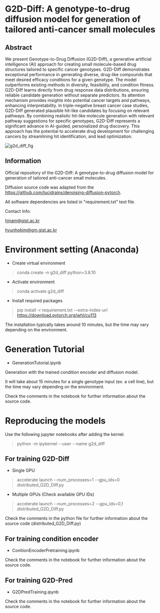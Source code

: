 # G2D-Diff: A genotype-to-drug diffusion model for generation of tailored anti-cancer small molecules
## Abstract
We present Genotype-to-Drug Diffusion (G2D-Diff), a generative artificial intelligence (AI) approach for creating small molecule-based drug structures tailored to specific cancer genotypes. G2D-Diff demonstrates exceptional performance in generating diverse, drug-like compounds that meet desired efficacy conditions for a given genotype. The model outperforms existing methods in diversity, feasibility, and condition fitness. G2D-Diff learns directly from drug response data distributions, ensuring reliable candidate generation without separate predictors. Its attention mechanism provides insights into potential cancer targets and pathways, enhancing interpretability. In triple-negative breast cancer case studies, G2D-Diff generated plausible hit-like candidates by focusing on relevant pathways. By combining realistic hit-like molecule generation with relevant pathway suggestions for specific genotypes, G2D-Diff represents a significant advance in AI-guided, personalized drug discovery. This approach has the potential to accelerate drug development for challenging cancers by streamlining hit identification, and lead optimization. 

![g2d_diff_fig](https://github.com/user-attachments/assets/8feec49b-dc43-4c9b-8e73-2f314524c893)


## Information
Official repository of the G2D-Diff: A genotype-to-drug diffusion model for generation of tailored anti-cancer small molecules.
 
Diffusion source code was adapted from the https://github.com/lucidrains/denoising-diffusion-pytorch. 

All software dependencies are listed in "requirement.txt" text file.

Contact Info: 

hjnam@gist.ac.kr

hyunhokim@gm.gist.ac.kr

# Environment setting (Anaconda)
- Create virtual environment 
> conda create -n g2d_diff python=3.8.10

- Activate environment
> conda activate g2d_diff
 
- Install required packages
> pip install -r requirement.txt --extra-index-url https://download.pytorch.org/whl/cu113

The installation typically takes around 10 minutes, but the time may vary depending on the environment.

# Generation Tutorial
- GenerationTutorial.ipynb
 
Generation with the trained condition encoder and diffusion model.

It will take about 15 minutes for a single genotype input (ex. a cell line), but the time may vary depending on the environment.

Check the comments in the notebook for further information about the source code.

# Reproducing the models
Use the following jupyter notebooks after adding the kernel. 
> python -m ipykernel --user --name g2d_diff

## For training G2D-Diff
- Single GPU
> accelerate launch --num_processes=1 --gpu_ids=0 distributed_G2D_Diff.py

- Multiple GPUs (Check available GPU IDs)
> accelerate launch --num_processes=2 --gpu_ids=0,1 distributed_G2D_Diff.py

Check the comments in the python file for further information about the source code (distributed_G2D_Diff.py)

## For training condition encoder
- ConitionEncoderPretraining.ipynb

Check the comments in the notebook for further information about the source code.
 
## For training G2D-Pred
- G2DPredTraining.ipynb

Check the comments in the notebook for further information about the source code.






